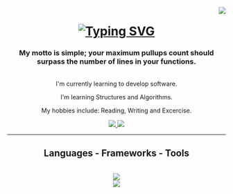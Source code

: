 <img align="right" src="https://visitor-badge.laobi.icu/badge?page_id=Captainslash44.Captainslash44" />

<h1 align = "center">
  <a href="https://git.io/typing-svg">
    <img src="https://readme-typing-svg.demolab.com?font=Fira+Code&size=40&pause=1000&color=34F70C&width=500&height=100&lines=Ladies+and+Gentlemen;Welcome+to+my+domain." alt="Typing SVG" /></a>
</h1>

<h3 align="center" font="Arima">My motto is simple; your maximum pullups count should surpass the number of lines in your functions.</h3>

<br/>

<div align="center">
  I'm currently learning to develop software.
  
  I'm learning Structures and Algorithms.

  My hobbies include: Reading, Writing and Excercise.
</div>

<div align= "center">
  <a href="https://www.linkedin.com/in/halim-njeim-535878216/" target = "_blank">
    <img src="https://img.shields.io/badge/LinkedIn-0077B5?style=for-the-badge&logo=linkedin&logoColor=white" target = "_blank"/>
    </a>
  <a href="https://www.python.org/">
    <img src="https://img.shields.io/badge/Python-FFD43B?style=for-the-badge&logo=python&logoColor=blue" />
  </a>
</div>
<hr/>
<h2 align="center"> Languages - Frameworks - Tools </h2>
<br/>
<div align="center">
  <a href="https://skillicons.dev">
    <img src="https://skillicons.dev/icons?i=python,js"/>
    <br/>
    <img src="https://skillicons.dev/icons?i=css,html,bootstrap"/>
  </a>
</div>
